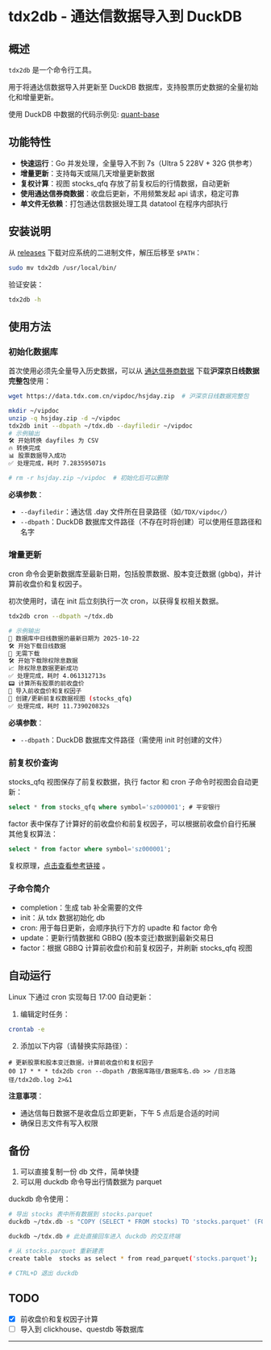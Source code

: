 # tdx2db - 通达信数据导入到 DuckDB

## 概述

`tdx2db` 是一个命令行工具。

用于将通达信数据导入并更新至 DuckDB 数据库，支持股票历史数据的全量初始化和增量更新。

使用 DuckDB 中数据的代码示例见: [quant-base](https://github.com/jing2uo/quant-base)

## 功能特性

- **快速运行**：Go 并发处理，全量导入不到 7s（Ultra 5 228V + 32G 供参考）
- **增量更新**：支持每天或隔几天增量更新数据
- **复权计算**：视图 stocks_qfq 存放了前复权后的行情数据，自动更新
- **使用通达信券商数据**：收盘后更新，不用频繁发起 api 请求，稳定可靠
- **单文件无依赖**：打包通达信数据处理工具 datatool 在程序内部执行

## 安装说明

从 [releases](https://github.com/jing2uo/tdx2db/releases) 下载对应系统的二进制文件，解压后移至 `$PATH`：

```bash
sudo mv tdx2db /usr/local/bin/
```

验证安装：

```bash
tdx2db -h
```

## 使用方法

### 初始化数据库

首次使用必须先全量导入历史数据，可以从 [通达信券商数据](https://www.tdx.com.cn/article/vipdata.html) 下载**沪深京日线数据完整包**使用：

```bash
wget https://data.tdx.com.cn/vipdoc/hsjday.zip  # 沪深京日线数据完整包

mkdir ~/vipdoc
unzip -q hsjday.zip -d ~/vipdoc
tdx2db init --dbpath ~/tdx.db --dayfiledir ~/vipdoc
# 示例输出
🛠 开始转换 dayfiles 为 CSV
🔥 转换完成
📊 股票数据导入成功
✅ 处理完成，耗时 7.283595071s

# rm -r hsjday.zip ~/vipdoc  # 初始化后可以删除
```

**必填参数**：

- `--dayfiledir`：通达信 .day 文件所在目录路径（如`/TDX/vipdoc/`）
- `--dbpath`：DuckDB 数据库文件路径（不存在时将创建）可以使用任意路径和名字

### 增量更新

cron 命令会更新数据库至最新日期，包括股票数据、股本变迁数据 (gbbq)，并计算前收盘价和复权因子。

初次使用时，请在 init 后立刻执行一次 cron，以获得复权相关数据。

```bash
tdx2db cron --dbpath ~/tdx.db

# 示例输出
📅 数据库中日线数据的最新日期为 2025-10-22
🛠 开始下载日线数据
🌲 无需下载
🛠 开始下载除权除息数据
📈 除权除息数据更新成功
✅ 处理完成，耗时 4.061312713s
📟 计算所有股票的前收盘价
🔢 导入前收盘价和复权因子
🔄 创建/更新前复权数据视图 (stocks_qfq)
✅ 处理完成，耗时 11.739020832s
```

**必填参数**：

- `--dbpath`：DuckDB 数据库文件路径（需使用 init 时创建的文件）

### 前复权价查询

stocks_qfq 视图保存了前复权数据，执行 factor 和 cron 子命令时视图会自动更新：

```sql
select * from stocks_qfq where symbol='sz000001'; # 平安银行
```

factor 表中保存了计算好的前收盘价和前复权因子，可以根据前收盘价自行拓展其他复权算法：

```sql
select * from factor where symbol='sz000001';
```

复权原理，[点击查看参考链接](https://www.yuque.com/zhoujiping/programming/eb17548458c94bc7c14310f5b38cf25c#djL6L) 。

### 子命令简介

- completion：生成 tab 补全需要的文件
- init：从 tdx 数据初始化 db
- cron: 用于每日更新，会顺序执行下方的 upadte 和 factor 命令
- update：更新行情数据和 GBBQ (股本变迁)数据到最新交易日
- factor：根据 GBBQ 计算前收盘价和前复权因子，并刷新 stocks_qfq 视图

## 自动运行

Linux 下通过 cron 实现每日 17:00 自动更新：

1. 编辑定时任务：

```bash
crontab -e
```

2. 添加以下内容（请替换实际路径）：

```shell
# 更新股票和股本变迁数据，计算前收盘价和复权因子
00 17 * * * tdx2db cron --dbpath /数据库路径/数据库名.db >> /日志路径/tdx2db.log 2>&1
```

**注意事项**：

- 通达信每日数据不是收盘后立即更新，下午 5 点后是合适的时间
- 确保日志文件有写入权限

## 备份

1. 可以直接复制一份 db 文件，简单快捷
2. 可以用 duckdb 命令导出行情数据为 parquet

duckdb 命令使用：

```bash
# 导出 stocks 表中所有数据到 stocks.parquet
duckdb ~/tdx.db -s "COPY (SELECT * FROM stocks) TO 'stocks.parquet' (FORMAT PARQUET, COMPRESSION 'ZSTD')"

duckdb ~/tdx.db # 此处直接回车进入 duckdb 的交互终端

# 从 stocks.parquet 重新建表
create table  stocks as select * from read_parquet('stocks.parquet');

# CTRL+D 退出 duckdb
```

## TODO

- [x] 前收盘价和复权因子计算
- [ ] 导入到 clickhouse、questdb 等数据库

---

